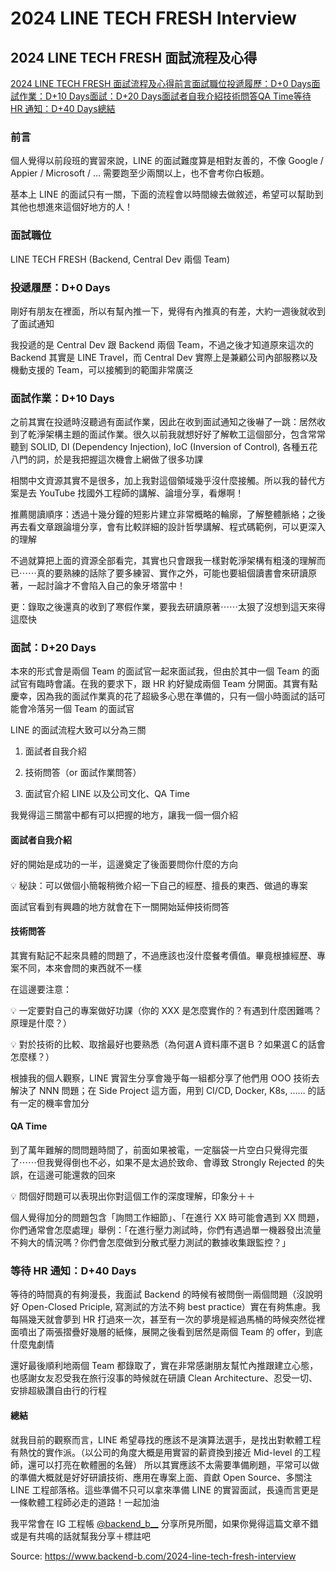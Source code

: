 # 2024 LINE TECH FRESH Interview

## 2024 LINE TECH FRESH 面試流程及心得

[2024 LINE TECH FRESH 面試流程及心得](#33a2f14a73b346e6a8bf962e1933cd39)[前言](#7dea26929fd44afb95c0abd492d13ee3)[面試職位](#bbd92fc848b24903ac87edafb6bc6fd8)[投遞履歷：D+0 Days](#35db583472ed438696c7e674dff83a51)[面試作業：D+10 Days](#af335107dab54e7b9a1af2d6f19a87be)[面試：D+20 Days](#0dbb947f2663413c93acc41293edbd1c)[面試者自我介紹](#6e662ebd7c254338bef13ef85013af0d)[技術問答](#13517c4fffed48008d4b821dc7870d86)[QA Time](#212e5ea24115486d9923f2ba5f520114)[等待 HR 通知：D+40 Days](#a9bc1582ceeb40e6a6792702dd4b1e71)[總結](#e428163675844dc4bd2e1d9da307c003)

### 前言

個人覺得以前段班的實習來說，LINE 的面試難度算是相對友善的，不像 Google / Appier / Microsoft / … 需要跑至少兩關以上，也不會考你白板題。

基本上 LINE 的面試只有一關，下面的流程會以時間線去做敘述，希望可以幫助到其他也想進來這個好地方的人！

### 面試職位

LINE TECH FRESH (Backend, Central Dev 兩個 Team)

### 投遞履歷：D+0 Days

剛好有朋友在裡面，所以有幫內推一下，覺得有內推真的有差，大約一週後就收到了面試通知

我投遞的是 Central Dev 跟 Backend 兩個 Team，不過之後才知道原來這次的 Backend 其實是 LINE Travel，而 Central Dev 實際上是兼顧公司內部服務以及機動支援的 Team，可以接觸到的範圍非常廣泛

### 面試作業：D+10 Days

之前其實在投遞時沒聽過有面試作業，因此在收到面試通知之後嚇了一跳：居然收到了乾淨架構主題的面試作業。很久以前我就想好好了解軟工這個部分，包含常常聽到 SOLID, DI (Dependency Injection), IoC (Inversion of Control), 各種五花八門的詞，於是我把握這次機會上網做了很多功課

相關中文資源其實不是很多，加上我對這個領域幾乎沒什麼接觸。所以我的替代方案是去 YouTube 找國外工程師的講解、論壇分享，看爆啊！

推薦閱讀順序：透過十幾分鐘的短影片建立非常概略的輪廓，了解整體脈絡；之後再去看文章跟論壇分享，會有比較詳細的設計哲學講解、程式碼範例，可以更深入的理解

不過就算把上面的資源全部看完，其實也只會跟我一樣對乾淨架構有粗淺的理解而已⋯⋯真的要熟練的話除了要多練習、實作之外，可能也要組個讀書會來研讀原著，一起討論才不會陷入自己的象牙塔當中！

更：錄取之後還真的收到了寒假作業，要我去研讀原著⋯⋯太狠了沒想到這天來得這麼快

### 面試：D+20 Days

本來的形式會是兩個 Team 的面試官一起來面試我，但由於其中一個 Team 的面試官有臨時會議。在我的要求下，跟 HR 約好變成兩個 Team 分開面。其實有點慶幸，因為我的面試作業真的花了超級多心思在準備的，只有一個小時面試的話可能會冷落另一個 Team 的面試官

LINE 的面試流程大致可以分為三關

1. 面試者自我介紹

2. 技術問答（or 面試作業問答）

3. 面試官介紹 LINE 以及公司文化、QA Time

我覺得這三關當中都有可以把握的地方，讓我一個一個介紹

#### 面試者自我介紹

好的開始是成功的一半，這邊奠定了後面要問你什麼的方向

💡 秘訣：可以做個小簡報稍微介紹一下自己的經歷、擅長的東西、做過的專案

面試官看到有興趣的地方就會在下一關開始延伸技術問答

#### 技術問答

其實有點記不起來具體的問題了，不過應該也沒什麼餐考價值。畢竟根據經歷、專案不同，本來會問的東西就不一樣

在這邊要注意：

💡 一定要對自己的專案做好功課（你的 XXX 是怎麼實作的？有遇到什麼困難嗎？原理是什麼？）

💡 對於技術的比較、取捨最好也要熟悉（為何選Ａ資料庫不選Ｂ？如果選Ｃ的話會怎麼樣？）

根據我的個人觀察，LINE 實習生分享會幾乎每一組都分享了他們用 OOO 技術去解決了 NNN 問題；在 Side Project 這方面，用到 CI/CD, Docker, K8s, …… 的話有一定的機率會加分

#### QA Time

到了萬年難解的問問題時間了，前面如果被電，一定腦袋一片空白只覺得完蛋了⋯⋯但我覺得倒也不必，如果不是太過於致命、會導致 Strongly Rejected 的失誤，在這邊可能還救的回來

💡 問個好問題可以表現出你對這個工作的深度理解，印象分＋＋

個人覺得加分的問題包含「詢問工作細節」、「在進行 XX 時可能會遇到 XX 問題，你們通常會怎麼處理」舉例：「在進行壓力測試時，你們有遇過單一機器發出流量不夠大的情況嗎？你們會怎麼做到分散式壓力測試的數據收集跟監控？」

### 等待 HR 通知：D+40 Days

等待的時間真的有夠漫長，我面試 Backend 的時候有被問倒一兩個問題（沒說明好 Open-Closed Priciple, 寫測試的方法不夠 best practice）實在有夠焦慮。我每隔幾天就會夢到 HR 打過來一次，甚至有一次的夢境是經過馬桶的時候突然從裡面噴出了兩張摺疊好幾層的紙條，展開之後看到居然是兩個 Team 的 offer，到底什麼鬼劇情

還好最後順利地兩個 Team 都錄取了，實在非常感謝朋友幫忙內推跟建立心態，也感謝女友忍受我在旅行沒事的時候就在研讀 Clean Architecture、忍受一切、安排超級讚自由行的行程

#### 總結

就我目前的觀察而言，LINE 希望尋找的應該不是演算法選手，是找出對軟體工程有熱忱的實作派。（以公司的角度大概是用實習的薪資換到接近 Mid-level 的工程師，還可以打亮在軟體圈的名聲） 所以其實應該不太需要準備刷題，平常可以做的準備大概就是好好研讀技術、應用在專案上面、貢獻 Open Source、多關注 LINE 工程部落格。這些準備不只可以拿來準備 LINE 的實習面試，長遠而言更是一條軟體工程師必走的道路！一起加油

我平常會在 IG 工程帳 [@backend_b_\_](https://www.instagram.com/backend_b_\_/) 分享所見所聞，如果你覺得這篇文章不錯或是有共鳴的話就幫我分享＋標註吧



Source: <https://www.backend-b.com/2024-line-tech-fresh-interview>